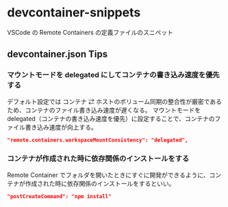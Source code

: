 # devcontainer-snippets
VSCode の Remote Containers の定義ファイルのスニペット

## devcontainer.json Tips

### マウントモードを delegated にしてコンテナの書き込み速度を優先する

デフォルト設定では コンテナ ⇄ ホストのボリューム同期の整合性が厳密であるため、コンテナのファイル書き込み速度が遅くなる。
マウントモードを delegated（コンテナの書き込み速度を優先）に設定することで、コンテナのファイル書き込み速度が向上する。

```json
"remote.containers.workspaceMountConsistency": "delegated",
```

### コンテナが作成された時に依存関係のインストールをする

Remote Container でフォルダを開いたときにすぐに開発ができるように、コンテナが作成された時に依存関係のインストールをするといい。

```json
"postCreateCommand": "npm install"
```
